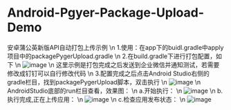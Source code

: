 # Android-Pgyer-Package-Upload-Demo
安卓蒲公英新版API自动打包上传示例
\n
1.使用：在app下的buidl.gradle中apply项目中的packagePygerUpload.gradle
\n
2.在build.gradle下进行打包配置，如下
\n
![image](https://user-images.githubusercontent.com/24764220/219619854-a2b79f07-a026-4de8-8644-9a1b51674d21.png)
\n
这里示例是打包完成之后发送到企业微信并通知测试，若需要修改成钉钉可以自行修改代码
\n
3.配置完成之后点击Android Studio右侧的gradle栏目，找到packagePygerUpload脚本，双击执行
\n
![image](https://user-images.githubusercontent.com/24764220/219620385-c504d4a1-f0d9-4017-8575-4674d946b93e.png)
\n
AndroidStudio底部的run栏目查看，效果图：
\n
a.开始执行：
\n
![image](https://user-images.githubusercontent.com/24764220/219620618-6d57b57d-faf0-4eb2-9253-73961ea107b5.png)
\n
b.执行完成,正在上传应用：
\n
![image](https://user-images.githubusercontent.com/24764220/219621178-a3035a08-6f6d-43a0-9a0c-154d89427744.png)
\n
c.检查应用发布状态：
\n
![image](https://user-images.githubusercontent.com/24764220/219621520-b9e067f8-acfc-4da5-8730-bf05b5354c69.png)

